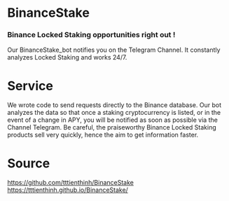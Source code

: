 # BinanceStake

### Binance Locked Staking opportunities right out ! 
Our BinanceStake_bot notifies you on the Telegram Channel. It constantly analyzes Locked Staking and works 24/7. 

# Service
We wrote code to send requests directly to the Binance database. Our bot analyzes the data so that once a staking cryptocurrency is listed, or in the event of a change in APY, you will be notified as soon as possible via the Channel Telegram. 
Be careful, the praiseworthy Binance Locked Staking products sell very quickly, hence the aim to get information faster. 

# Source

https://github.com/tttienthinh/BinanceStake
https://tttienthinh.github.io/BinanceStake/